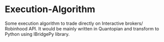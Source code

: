 # Execution-Algorithm
Some execution algorithm to trade directly on Interactive brokers/ Robinhood API. It would be mainly written in Quantopian and transform to Python using IBridgePy library.
